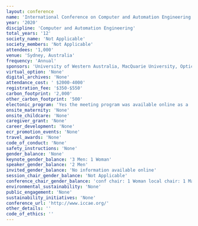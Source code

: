 ```yaml
---
layout: conference 
name: 'International Conference on Computer and Automation Engineering (ICCAE)'
year: '2020'
discipline: 'Computer and Automation Engineering'
total_years: '12'
society_name: 'Not Applicable'
society_members: 'Not Applicable'
attendees: '1,000'
venue: 'Sydney, Australia'
frequency: 'Annual'
sponsors: 'University of Western Australia, MacQuarie University, Optical COmmunications Research Group at Northumbria University'
virtual_option: 'None'
digital_archives: 'None'
attendance_cost: ' $2000-4000'
registration_fee: '$350-$550'
carbon_footprint: '2,000'
other_carbon_footprint: '500'
electonic_program: 'Yes the meeting program was available online as a .pdf file.'
onsite_maternity: 'None'
onsite_childcare: 'None'
caregiver_grant: 'None'
career_development: 'None'
ecr_promotion_events: 'None'
travel_awards: 'None'
code_of_conduct: 'None'
safety_instructions: 'None'
gender_balance: 'None'
keynote_gender_balance: '3 Men: 1 Woman'
speaker_gender_balance: '2 Men'
invited_gender_balance: 'No information available online'
session_chair_gender_balance: 'Not Applicable'
conference_chair_gender_balance: 'conf chair: 1 Woman local chair: 1 Man conf program chairs: 3 Men'
environmental_sustainability: 'None'
public_engagement: 'None'
sustainability_initiatives: 'None'
conference_url: 'http://www.iccae.org/'
other_details: ''
code_of_ethics: ''
---
```

